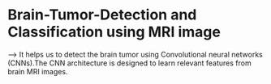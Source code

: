 # Brain-Tumor-Detection and Classification using MRI image
--> It helps us to detect the brain tumor using Convolutional neural networks (CNNs).The
CNN architecture is designed to learn relevant features from brain MRI images. 

